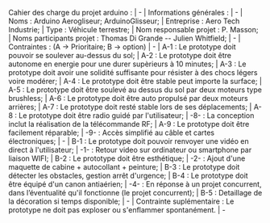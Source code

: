 Cahier des charge du projet arduino :
| -
| Informations générales :
| -
| Noms : Arduino Aerogliseur; ArduinoGlisseur;
| Entreprise : Aero Tech Industrie;
| Type : Véhicule terrestre;
| Nom responsable projet : P. Masson;
| Noms participants projet : Thomas Di Grande -- Julien Whitfield;
| -
| Contraintes : (A -> Prioritaire; B -> option)
| -
| A-1 : Le prototype doit pouvoir se soulever au-dessus du sol;
| A-2 : Le prototype doit être autonome en energie pour une durer supèrieurs à 10 minutes;
| A-3 : Le prototype doit avoir une solidité suffisante pour résister à des chocs légers voire modérer;
| A-4 : Le prototype doit être stable peut importe la surface;
| A-5 : Le prototype doit être soulevé au dessus du sol par deux moteurs type brushless;
| A-6 : Le prototype doit être auto propulsé par deux moteurs arrières;
| A-7 : Le prototype doit resté stable lors de ses déplacements;
| A-8 : Le prototype doit être radio guidé par l'utilisateur; 
| -8- : La conception inclut la réalisation de la télécommande RF;
| A-9 : Le prototype doit être facilement réparable; 
| -9- : Accès simplifié au câble et cartes électroniques;
| -
| B-1 : Le prototype doit pouvoir renvoyer une vidéo en direct à l'utilisateur;
| -1- : Retour video sur ordinateur ou smartphone par liaison WIFI;
| B-2 : Le prototype doit être esthétique;
| -2- : Ajout d'une maquette de cabine + autocollant + peinture;
| B-3 : Le prototype doit détecter les obstacles, gestion arrêt d'urgence;
| B-4 : Le prototype doit être équipé d'un canon antiaérien;
| -4- : En réponse à un projet concurrent, dans l’éventualité qu'il fonctionne (le projet concurrent);
| B-5 : Detaillage de la décoration si temps disponible;
| -
| Contrainte suplémentaire : Le prototype ne doit pas exploser ou s'enflammer spontanément.
| -

 
